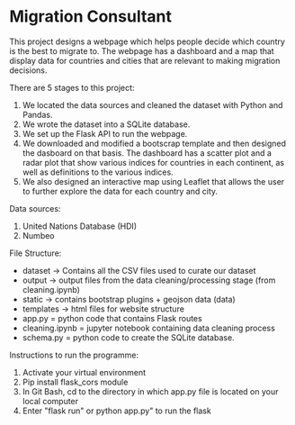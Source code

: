 # Migration Consultant

This project designs a webpage which helps people decide which country is the best to migrate to. The webpage has a dashboard and a map that display data for countries and cities that are relevant to making migration decisions.

There are 5 stages to this project:
1. We located the data sources and cleaned the dataset with Python and Pandas.
2. We wrote the dataset into a SQLite database.
3. We set up the Flask API to run the webpage.
4. We downloaded and modified a bootscrap template and then designed the dasboard on that basis. The dashboard has a scatter plot and a radar plot that show various indices for countries in each continent, as well as definitions to the various indices.
5. We also designed an interactive map using Leaflet that allows the user to further explore the data for each country and city.

Data sources:
1. United Nations Database (HDI)
2. Numbeo

File Structure:
- dataset -> Contains all the CSV files used to curate our dataset
- output -> output files from the data cleaning/processing stage (from cleaning.ipynb)
- static -> contains bootstrap plugins + geojson data (data)
- templates -> html files for website structure
- app.py = python code that contains Flask routes
- cleaning.ipynb = jupyter notebook containing data cleaning process
- schema.py = python code to create the SQLite database.

Instructions to run the programme:
1. Activate your virtual environment
2. Pip install flask_cors module
3. In Git Bash, cd to the directory in which app.py file is located on your local computer
4. Enter "flask run" or python app.py" to run the flask
